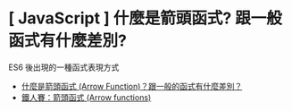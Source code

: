# \[ JavaScript ] 什麼是箭頭函式? 跟一般函式有什麼差別?
ES6 後出現的一種函式表現方式

* [什麼是箭頭函式 (Arrow Function)？跟一般的函式有什麼差別？](https://www.explainthis.io/zh-hant/swe/what-is-arrow-function)
* [鐵人賽：箭頭函式 (Arrow functions)](https://www.casper.tw/javascript/2017/12/21/javascript-es6-arrow-function/)
